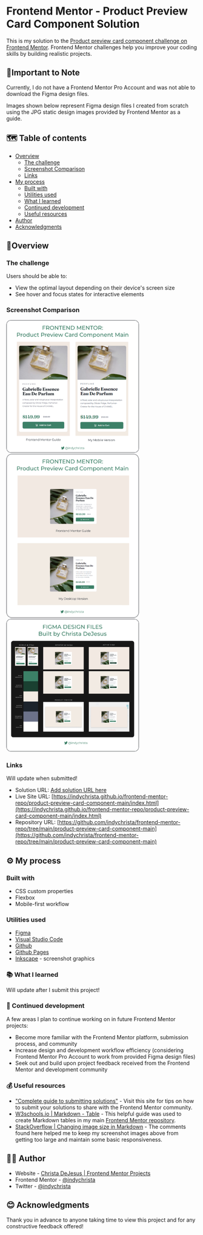 # Frontend Mentor - Product Preview Card Component Solution

This is my solution to the [Product preview card component challenge on Frontend Mentor](https://www.frontendmentor.io/challenges/product-preview-card-component-GO7UmttRfa). Frontend Mentor challenges help you improve your coding skills by building realistic projects. 

## 📝Important to Note

Currently, I do not have a Frontend Mentor Pro Account and was not able to download the Figma design files. 

Images shown below represent Figma design files I created from scratch using the JPG static design images provided by Frontend Mentor as a guide.

## 🗺️ Table of contents

- [Overview](#overview)
  - [The challenge](#the-challenge)
  - [Screenshot Comparison](#screenshot-comparison)
  - [Links](#links)
- [My process](#my-process)
  - [Built with](#built-with)
  - [Utilities used](#utilities-used)
  - [What I learned](#what-i-learned)
  - [Continued development](#continued-development)
  - [Useful resources](#useful-resources)
- [Author](#author)
- [Acknowledgments](#acknowledgments)


## 🧭Overview

### The challenge

Users should be able to:

- View the optimal layout depending on their device's screen size
- See hover and focus states for interactive elements

### Screenshot Comparison

<img src="./images/ppccm-mobile-comp-wht.png" width="350">

<img src="./images/ppccm-dsktp-comp-wht.png" width="350">

<img src="./images/ppccm-figma-screenshot.png" width="350">


### Links

Will update when submitted!

- Solution URL: [Add solution URL here](https://your-solution-url.com)
- Live Site URL: [https://indychrista.github.io/frontend-mentor-repo/product-preview-card-component-main/index.html](https://indychrista.github.io/frontend-mentor-repo/product-preview-card-component-main/index.html)
- Repository URL: [https://github.com/indychrista/frontend-mentor-repo/tree/main/product-preview-card-component-main](https://github.com/indychrista/frontend-mentor-repo/tree/main/product-preview-card-component-main)

## ⚙️ My process

### Built with

- CSS custom properties
- Flexbox
- Mobile-first workflow

### Utilities used
  
- [Figma](https://www.figma.com) 
- [Visual Studio Code](https://code.visualstudio.com)
- [Github](https://github.com)
- [Github Pages](https://https://pages.github.com/)
- [Inkscape](https://inkscape.org) - screenshot graphics

### 📚 What I learned 

Will update after I submit this project!

### 🚀 Continued development 

A few areas I plan to continue working on in future Frontend Mentor projects:

- Become more familiar with the Frontend Mentor platform, submission process, and community
- Increase design and development workflow efficiency (considering Frontend Mentor Pro Account to work from provided Figma design files)
- Seek out and build upon project feedback received from the Frontend Mentor and development community

### 💰 Useful resources 

- ["Complete guide to submitting solutions"](https://medium.com/frontend-mentor/a-complete-guide-to-submitting-solutions-on-frontend-mentor-ac6384162248) - Visit this site for tips on how to submit your solutions to share with the Frontend Mentor community.
- [W3schools.io | Markdown - Table](https://www.w3schools.io/file/markdown-table/) - This helpful guide was used to create Markdown tables in my main [Frontend Mentor repository](../README.md).
- [StackOverflow | Changing image size in Markdown](https://stackoverflow/questions/14675913/changing-image-size-in-markdown) - The comments found here helped me to keep my screenshot images above from getting too large and maintain some basic responsiveness.

## 👩‍💻 Author 

- Website - [Christa DeJesus | Frontend Mentor Projects](https://indychrista.github.io/frontend-mentor-repo/)
- Frontend Mentor - [@indychrista](https://www.frontendmentor.io/profile/indychrista)
- Twitter - [@indychrista](https://www.twitter.com/indychrista)

## 😊 Acknowledgments 

Thank you in advance to anyone taking time to view this project and for any constructive feedback offered! 